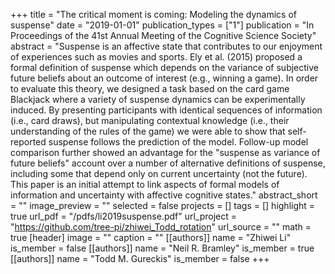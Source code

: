 +++
title = "The critical moment is coming: Modeling the dynamics of suspense"
date = "2019-01-01"
publication_types = ["1"]
publication = "In Proceedings of the 41st Annual Meeting of the Cognitive Science Society"
abstract = "Suspense is an affective state that contributes to our enjoyment of experiences such as movies and sports. Ely et al. (2015) proposed a formal definition of suspense which depends on the variance of subjective future beliefs about an outcome of interest (e.g., winning a game). In order to evaluate this theory, we designed a task based on the card game Blackjack where a variety of suspense dynamics can be experimentally induced. By presenting participants with identical sequences of information (i.e., card draws), but manipulating contextual knowledge (i.e., their understanding of the rules of the game) we were able to show that self-reported suspense follows the prediction of the model. Follow-up model comparison further showed an advantage for the \"suspense as variance of future beliefs\" account over a number of alternative definitions of suspense, including some that depend only on current uncertainty (not the future). This paper is an initial attempt to link aspects of formal models of information and uncertainty with affective cognitive states."
abstract_short = ""
image_preview = ""
selected = false
projects = []
tags = []
highlight = true
url_pdf = "/pdfs/li2019suspense.pdf"
url_project = "https://github.com/tree-pi/zhiwei_Todd_rotation"
url_source = ""
math = true
[header]
image = ""
caption = ""
[[authors]]
	name = "Zhiwei Li"
	is_member = false
[[authors]]
	name = "Neil R. Bramley"
	is_member = true
[[authors]]
	name = "Todd M. Gureckis"
	is_member = false
+++
